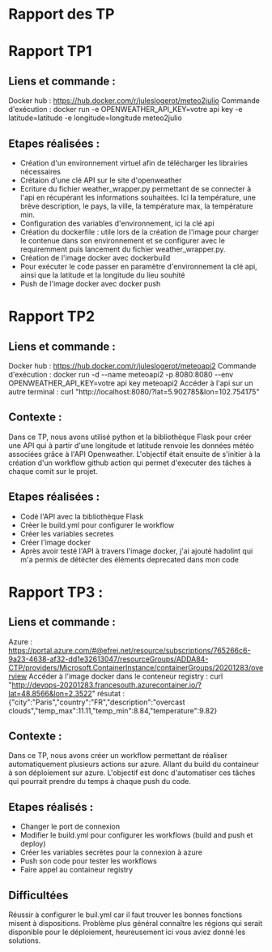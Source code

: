 # Rapport des TP

# Rapport TP1

## Liens et commande : 

Docker hub : https://hub.docker.com/r/juleslogerot/meteo2julio
Commande d'exécution : docker run -e OPENWEATHER_API_KEY=votre api key -e latitude=latitude -e longitude=longitude meteo2julio

## Etapes réalisées :

- Création d'un environnement virtuel afin de télécharger les librairies nécessaires 
- Crétaion d'une clé API sur le site d'openweather
- Ecriture du fichier weather_wrapper.py permettant de se connecter à l'api en récupérant les informations souhaitées. Ici la température, une brève description, le pays, la ville, la température max, la température min.
- Configuration des variables d'environnement, ici la clé api
- Création du dockerfile : utile lors de la création de l'image pour charger le contenue dans son environnement et se configurer avec le requiremment puis lancement du fichier weather_wrapper.py.
- Création de l'image docker avec dockerbuild
- Pour exécuter le code passer en paramètre d'environnement la clé api, ainsi que la latitude et la longitude du lieu souhité
- Push de l'image docker avec docker push


# Rapport TP2

## Liens et commande : 

Docker hub : https://hub.docker.com/r/juleslogerot/meteoapi2
Commande d'exécution : docker run -d --name meteoapi2 -p 8080:8080 --env OPENWEATHER_API_KEY=votre api key meteoapi2
Accéder à l'api sur un autre terminal : curl "http://localhost:8080/?lat=5.902785&lon=102.754175"

## Contexte : 

Dans ce TP, nous avons utilisé python et la bibliothèque Flask pour créer une API qui à partir d'une longitude et latitude renvoie les données météo associées grâce à l'API Openweather. L'objectif était ensuite de s'initier à la création d'un workflow github action qui permet d'executer des tâches à chaque comit sur le projet.

## Etapes réalisées : 

- Codé l'API avec la bibliothèque Flask
- Créer le build.yml pour configurer le workflow
- Créer les variables secretes
- Créer l'image docker
- Après avoir testé l'API à travers l'image docker, j'ai ajouté hadolint qui m'a permis de détécter des éléments deprecated dans mon code


# Rapport TP3 : 

## Liens et commande : 

Azure : https://portal.azure.com/#@efrei.net/resource/subscriptions/765266c6-9a23-4638-af32-dd1e32613047/resourceGroups/ADDA84-CTP/providers/Microsoft.ContainerInstance/containerGroups/20201283/overview
Accéder à l'image docker dans le conteneur registry : curl "http://devops-20201283.francesouth.azurecontainer.io/?lat=48.8566&lon=2.3522"
résutat : {"city":"Paris","country":"FR","description":"overcast clouds","temp_max":11.11,"temp_min":8.84,"temperature":9.82}

## Contexte : 

Dans ce TP, nous avons créer un workflow permettant de réaliser automatiquement plusieurs actions sur azure. Allant du build du containeur à son déploiement sur azure. L'objectif est donc d'automatiser ces tâches qui pourrait prendre du temps à chaque push du code.

## Etapes réalisés : 

- Changer le port de connexion
- Modifier le build.yml pour configurer les workflows (build and push et deploy)
- Créer les variables secrètes pour la connexion à azure
- Push son code pour tester les workflows
- Faire appel au containeur registry

## Difficultées

Réussir à configurer le buil.yml car il faut trouver les bonnes fonctions misent à dispositions. Problème plus général connaître les régions qui serait disponible pour le déploiement, heureusement ici vous aviez donné les solutions. 

